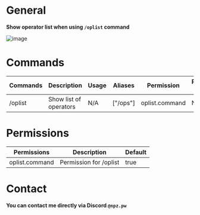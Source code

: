 # General
**Show operator list when using `/oplist` command**

![image](https://cdn.discordapp.com/attachments/1175819364906307664/1373609941327151124/image.png?ex=682b0972&is=6829b7f2&hm=424594a1b9e7fca59cf8992af8c35d465a89a09c714d04f523e045ec53588994&)

# Commands

| Commands | Description | Usage | Aliases | Permission | Permission Message |
| -------- | ----------- | ----- | ------- | ---------- | ------------------ |
| /oplist | Show list of operators | N/A | ["/ops"] | oplist.command | N/A |

# Permissions
| Permissions | Description | Default |
| ----------- | ----------- | ------- |
| oplist.command | Permission for /oplist | true |

# Contact
**You can contact me directly via Discord `@npz.pw`**
